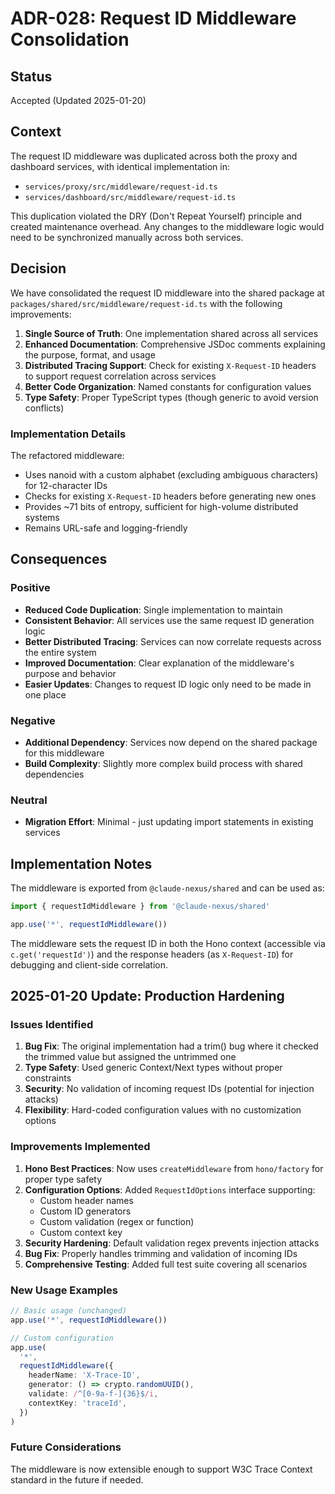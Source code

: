 # ADR-028: Request ID Middleware Consolidation

## Status

Accepted (Updated 2025-01-20)

## Context

The request ID middleware was duplicated across both the proxy and dashboard services, with identical implementation in:

- `services/proxy/src/middleware/request-id.ts`
- `services/dashboard/src/middleware/request-id.ts`

This duplication violated the DRY (Don't Repeat Yourself) principle and created maintenance overhead. Any changes to the middleware logic would need to be synchronized manually across both services.

## Decision

We have consolidated the request ID middleware into the shared package at `packages/shared/src/middleware/request-id.ts` with the following improvements:

1. **Single Source of Truth**: One implementation shared across all services
2. **Enhanced Documentation**: Comprehensive JSDoc comments explaining the purpose, format, and usage
3. **Distributed Tracing Support**: Check for existing `X-Request-ID` headers to support request correlation across services
4. **Better Code Organization**: Named constants for configuration values
5. **Type Safety**: Proper TypeScript types (though generic to avoid version conflicts)

### Implementation Details

The refactored middleware:

- Uses nanoid with a custom alphabet (excluding ambiguous characters) for 12-character IDs
- Checks for existing `X-Request-ID` headers before generating new ones
- Provides ~71 bits of entropy, sufficient for high-volume distributed systems
- Remains URL-safe and logging-friendly

## Consequences

### Positive

- **Reduced Code Duplication**: Single implementation to maintain
- **Consistent Behavior**: All services use the same request ID generation logic
- **Better Distributed Tracing**: Services can now correlate requests across the entire system
- **Improved Documentation**: Clear explanation of the middleware's purpose and behavior
- **Easier Updates**: Changes to request ID logic only need to be made in one place

### Negative

- **Additional Dependency**: Services now depend on the shared package for this middleware
- **Build Complexity**: Slightly more complex build process with shared dependencies

### Neutral

- **Migration Effort**: Minimal - just updating import statements in existing services

## Implementation Notes

The middleware is exported from `@claude-nexus/shared` and can be used as:

```typescript
import { requestIdMiddleware } from '@claude-nexus/shared'

app.use('*', requestIdMiddleware())
```

The middleware sets the request ID in both the Hono context (accessible via `c.get('requestId')`) and the response headers (as `X-Request-ID`) for debugging and client-side correlation.

## 2025-01-20 Update: Production Hardening

### Issues Identified

1. **Bug Fix**: The original implementation had a trim() bug where it checked the trimmed value but assigned the untrimmed one
2. **Type Safety**: Used generic Context/Next types without proper constraints
3. **Security**: No validation of incoming request IDs (potential for injection attacks)
4. **Flexibility**: Hard-coded configuration values with no customization options

### Improvements Implemented

1. **Hono Best Practices**: Now uses `createMiddleware` from `hono/factory` for proper type safety
2. **Configuration Options**: Added `RequestIdOptions` interface supporting:
   - Custom header names
   - Custom ID generators
   - Custom validation (regex or function)
   - Custom context key
3. **Security Hardening**: Default validation regex prevents injection attacks
4. **Bug Fix**: Properly handles trimming and validation of incoming IDs
5. **Comprehensive Testing**: Added full test suite covering all scenarios

### New Usage Examples

```typescript
// Basic usage (unchanged)
app.use('*', requestIdMiddleware())

// Custom configuration
app.use(
  '*',
  requestIdMiddleware({
    headerName: 'X-Trace-ID',
    generator: () => crypto.randomUUID(),
    validate: /^[0-9a-f-]{36}$/i,
    contextKey: 'traceId',
  })
)
```

### Future Considerations

The middleware is now extensible enough to support W3C Trace Context standard in the future if needed.
